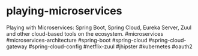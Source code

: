 # playing-microservices
Playing with Microservices: Spring Boot, Spring Cloud, Eureka Server, Zuul and other cloud-based tools on the ecosystem. #microservices #microservices-architecture #spring-boot #spring-cloud  #spring-cloud-gateway #spring-cloud-config #netflix-zuul #jhipster #kubernetes #oauth2 
